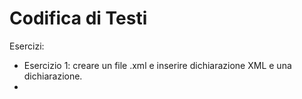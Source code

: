 # Codifica di Testi
Esercizi:
- Esercizio 1: creare un file .xml e inserire dichiarazione XML e una dichiarazione.
- 
